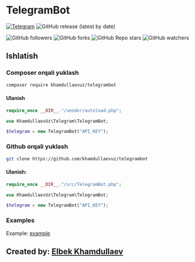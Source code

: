 # TelegramBot

[![Telegram](https://img.shields.io/badge/Telegram-blue.svg?logo=telegram)](https://t.me/khamdullaevuz)
![GitHub release (latest by date)](https://img.shields.io/github/v/release/khamdullaevuz/telegrambot)

![GitHub followers](https://img.shields.io/github/followers/khamdullaevuz?style=flat)
![GitHub forks](https://img.shields.io/github/forks/khamdullaevuz/telegrambot?style=flat)
![GitHub Repo stars](https://img.shields.io/github/stars/khamdullaevuz/telegrambot?style=flat)
![GitHub watchers](https://img.shields.io/github/watchers/khamdullaevuz/telegrambot?style=flat)

## Ishlatish

### Composer orqali yuklash

``` bash
composer require khamdullaevuz/telegrambot
```

#### Ulanish

``` php
require_once __DIR__."/vendor/autoload.php";

use KhamdullaevUz\Telegram\TelegramBot;

$telegram = new TelegramBot("API_KEY");
```

### Github orqali yuklash

```bash
git clone https://github.com/khamdullaevuz/telegrambot
```

#### Ulanish:

``` php
require_once __DIR__."/src/TelegramBot.php";

use KhamdullaevUz\Telegram\TelegramBot;

$telegram = new TelegramBot("API_KEY");
```

### Examples

Example: [example](/examples/example.php)


## Created by: [Elbek Khamdullaev](https://khamdullaev.uz)

